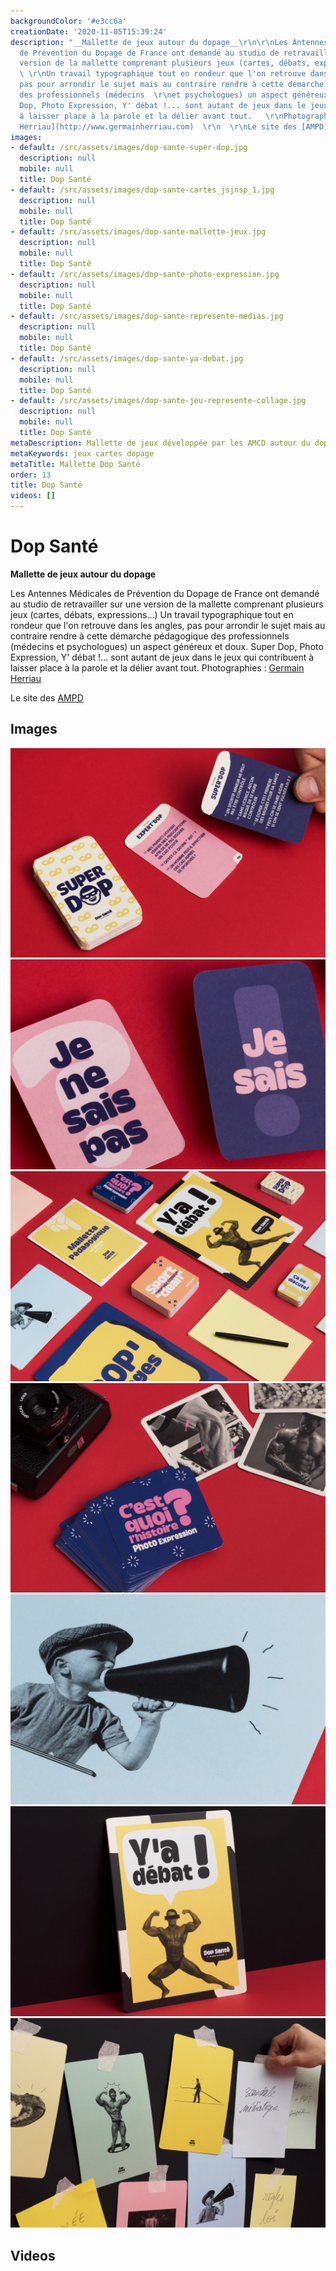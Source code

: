 ```yaml
---
backgroundColor: '#e3cc6a'
creationDate: '2020-11-05T15:39:24'
description: "__Mallette de jeux autour du dopage__\r\n\r\nLes Antennes Médicales
  de Prévention du Dopage de France ont demandé au studio de retravailler sur une
  version de la mallette comprenant plusieurs jeux (cartes, débats, expressions...)
  \ \r\nUn travail typographique tout en rondeur que l'on retrouve dans les angles,
  pas pour arrondir le sujet mais au contraire rendre à cette démarche pédagogique
  des professionnels (médecins  \r\net psychologues) un aspect généreux et doux. Super
  Dop, Photo Expression, Y' débat !... sont autant de jeux dans le jeux qui contribuent
  à laisser place à la parole et la délier avant tout.   \r\nPhotographies : [Germain
  Herriau](http://www.germainherriau.com)  \r\n  \r\nLe site des [AMPD](http://www.ampd.fr)"
images:
- default: /src/assets/images/dop-sante-super-dop.jpg
  description: null
  mobile: null
  title: Dop Santé
- default: /src/assets/images/dop-sante-cartes_jsjnsp_1.jpg
  description: null
  mobile: null
  title: Dop Santé
- default: /src/assets/images/dop-sante-mallette-jeux.jpg
  description: null
  mobile: null
  title: Dop Santé
- default: /src/assets/images/dop-sante-photo-expression.jpg
  description: null
  mobile: null
  title: Dop Santé
- default: /src/assets/images/dop-sante-represente-medias.jpg
  description: null
  mobile: null
  title: Dop Santé
- default: /src/assets/images/dop-sante-ya-debat.jpg
  description: null
  mobile: null
  title: Dop Santé
- default: /src/assets/images/dop-sante-jeu-represente-collage.jpg
  description: null
  mobile: null
  title: Dop Santé
metaDescription: Mallette de jeux développée par les AMCD autour du dopage
metaKeywords: jeux cartes dopage
metaTitle: Mallette Dop Santé
order: 13
title: Dop Santé
videos: []
---
```


# Dop Santé

__Mallette de jeux autour du dopage__

Les Antennes Médicales de Prévention du Dopage de France ont demandé au studio de retravailler sur une version de la mallette comprenant plusieurs jeux (cartes, débats, expressions...)
Un travail typographique tout en rondeur que l'on retrouve dans les angles, pas pour arrondir le sujet mais au contraire rendre à cette démarche pédagogique des professionnels (médecins
et psychologues) un aspect généreux et doux. Super Dop, Photo Expression, Y' débat !... sont autant de jeux dans le jeux qui contribuent à laisser place à la parole et la délier avant tout.
Photographies : [Germain Herriau](http://www.germainherriau.com)

Le site des [AMPD](http://www.ampd.fr)

## Images

![Dop Santé](/src/assets/images/dop-sante-super-dop.jpg)
![Dop Santé](/src/assets/images/dop-sante-cartes_jsjnsp_1.jpg)
![Dop Santé](/src/assets/images/dop-sante-mallette-jeux.jpg)
![Dop Santé](/src/assets/images/dop-sante-photo-expression.jpg)
![Dop Santé](/src/assets/images/dop-sante-represente-medias.jpg)
![Dop Santé](/src/assets/images/dop-sante-ya-debat.jpg)
![Dop Santé](/src/assets/images/dop-sante-jeu-represente-collage.jpg)

## Videos
